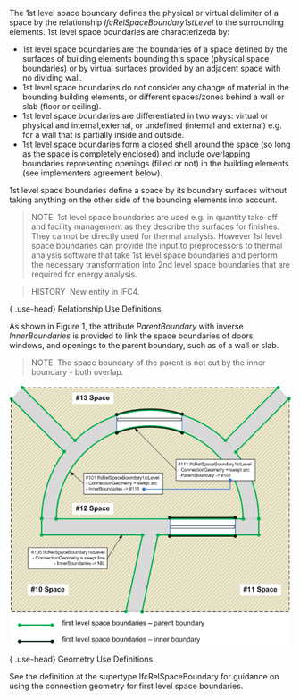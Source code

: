 The 1st level space boundary defines the physical or virtual delimiter of a space by the relationship _IfcRelSpaceBoundary1stLevel_ to the surrounding elements. 1st level space boundaries are characterizeda by:

* 1st level space boundaries are the boundaries of a space defined by the surfaces of building elements bounding this space (physical space boundaries) or by virtual surfaces provided by an adjacent space with no dividing wall.
* 1st level space boundaries do not consider any change of material in the bounding building elements, or different spaces/zones behind a wall or slab (floor or ceiling).
* 1st level space boundaries are differentiated in two ways: virtual or physical and internal,external, or undefined (internal and external) e.g. for a wall that is partially inside and outside.
* 1st level space boundaries form a closed shell around the space (so long as the space is completely enclosed) and include overlapping boundaries representing openings (filled or not) in the building elements (see implementers agreement below).

1st level space boundaries define a space by its boundary surfaces without taking anything on the other side of the bounding elements into account.

> NOTE&nbsp; 1st level space boundaries are used e.g. in quantity take-off and facility management as they describe the surfaces for finishes. They cannot be directly used for thermal analysis. However 1st level space boundaries can provide the input to preprocessors to thermal analysis software that take 1st level space boundaries and perform the necessary transformation into 2nd level space boundaries that are required for energy analysis.

> HISTORY&nbsp; New entity in IFC4.

{ .use-head}
Relationship Use Definitions

As shown in Figure 1, the attribute _ParentBoundary_ with inverse _InnerBoundaries_ is provided to link the space boundaries of doors, windows, and openings to the parent boundary, such as of a wall or slab.

> NOTE&nbsp; The space boundary of the parent is not cut by the inner boundary - both overlap.

!["IfcRelSpaceBoundary1stLevel"](../../../../../../figures/ifcrelspaceboundary1stlevel-fig1.png "Figure 1 &mdash; Space boundary first level relationships")

{ .use-head}
Geometry Use Definitions

See the definition at the supertype IfcRelSpaceBoundary for guidance on using the connection geometry for first level space boundaries.